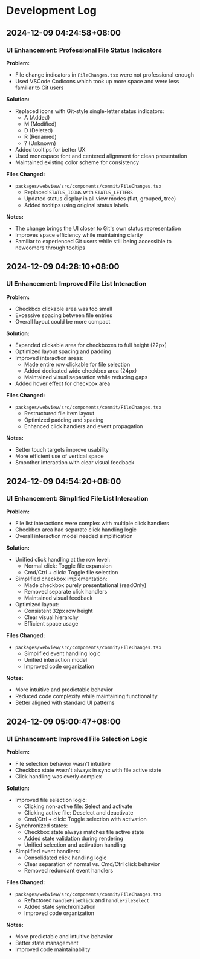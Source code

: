 # Development Log

## 2024-12-09 04:24:58+08:00

### UI Enhancement: Professional File Status Indicators

**Problem:**

- File change indicators in `FileChanges.tsx` were not professional enough
- Used VSCode Codicons which took up more space and were less familiar to Git users

**Solution:**

- Replaced icons with Git-style single-letter status indicators:
  - A (Added)
  - M (Modified)
  - D (Deleted)
  - R (Renamed)
  - ? (Unknown)
- Added tooltips for better UX
- Used monospace font and centered alignment for clean presentation
- Maintained existing color scheme for consistency

**Files Changed:**

- `packages/webview/src/components/commit/FileChanges.tsx`
  - Replaced `STATUS_ICONS` with `STATUS_LETTERS`
  - Updated status display in all view modes (flat, grouped, tree)
  - Added tooltips using original status labels

**Notes:**

- The change brings the UI closer to Git's own status representation
- Improves space efficiency while maintaining clarity
- Familiar to experienced Git users while still being accessible to newcomers through tooltips

## 2024-12-09 04:28:10+08:00

### UI Enhancement: Improved File List Interaction

**Problem:**

- Checkbox clickable area was too small
- Excessive spacing between file entries
- Overall layout could be more compact

**Solution:**

- Expanded clickable area for checkboxes to full height (22px)
- Optimized layout spacing and padding
- Improved interaction areas:
  - Made entire row clickable for file selection
  - Added dedicated wide checkbox area (24px)
  - Maintained visual separation while reducing gaps
- Added hover effect for checkbox area

**Files Changed:**

- `packages/webview/src/components/commit/FileChanges.tsx`
  - Restructured file item layout
  - Optimized padding and spacing
  - Enhanced click handlers and event propagation

**Notes:**

- Better touch targets improve usability
- More efficient use of vertical space
- Smoother interaction with clear visual feedback

## 2024-12-09 04:54:20+08:00

### UI Enhancement: Simplified File List Interaction

**Problem:**

- File list interactions were complex with multiple click handlers
- Checkbox area had separate click handling logic
- Overall interaction model needed simplification

**Solution:**

- Unified click handling at the row level:
  - Normal click: Toggle file expansion
  - Cmd/Ctrl + click: Toggle file selection
- Simplified checkbox implementation:
  - Made checkbox purely presentational (readOnly)
  - Removed separate click handlers
  - Maintained visual feedback
- Optimized layout:
  - Consistent 32px row height
  - Clear visual hierarchy
  - Efficient space usage

**Files Changed:**

- `packages/webview/src/components/commit/FileChanges.tsx`
  - Simplified event handling logic
  - Unified interaction model
  - Improved code organization

**Notes:**

- More intuitive and predictable behavior
- Reduced code complexity while maintaining functionality
- Better aligned with standard UI patterns

## 2024-12-09 05:00:47+08:00

### UI Enhancement: Improved File Selection Logic

**Problem:**

- File selection behavior wasn't intuitive
- Checkbox state wasn't always in sync with file active state
- Click handling was overly complex

**Solution:**

- Improved file selection logic:
  - Clicking non-active file: Select and activate
  - Clicking active file: Deselect and deactivate
  - Cmd/Ctrl + click: Toggle selection with activation
- Synchronized states:
  - Checkbox state always matches file active state
  - Added state validation during rendering
  - Unified selection and activation handling
- Simplified event handlers:
  - Consolidated click handling logic
  - Clear separation of normal vs. Cmd/Ctrl click behavior
  - Removed redundant event handlers

**Files Changed:**

- `packages/webview/src/components/commit/FileChanges.tsx`
  - Refactored `handleFileClick` and `handleFileSelect`
  - Added state synchronization
  - Improved code organization

**Notes:**

- More predictable and intuitive behavior
- Better state management
- Improved code maintainability
